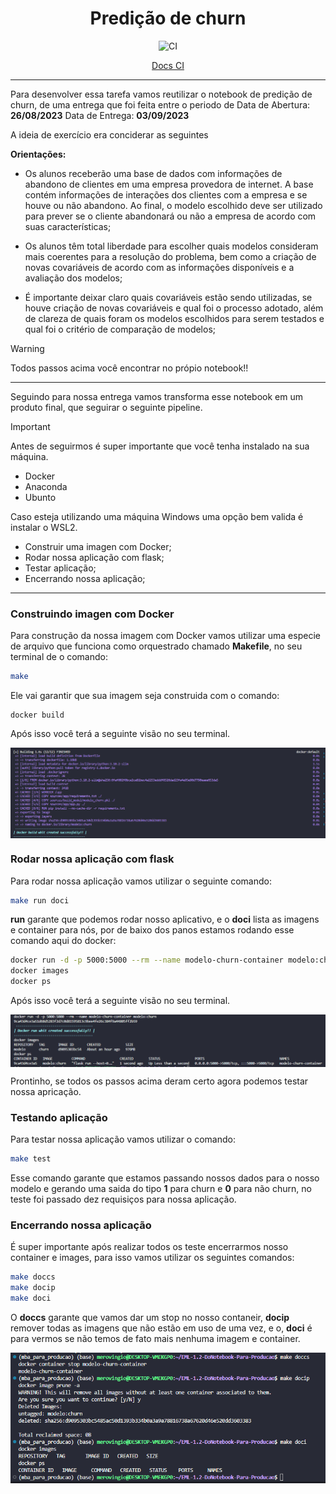 <div align = center>

# Predição de churn

![CI](https://github.com/RogerioLS/EML-1.2-DoNotebook-Para-Producao/actions/workflows/ci_cd.yml/badge.svg)

[Docs CI](sources/docs/CI_CD.md)

</div>

---

Para desenvolver essa tarefa vamos reutilizar o notebook de predição de churn, de uma entrega que foi feita entre o periodo de Data de Abertura: **26/08/2023**  Data de Entrega: **03/09/2023**

A ideia de exercício era conciderar as seguintes 

**Orientações:**

- Os alunos receberão uma base de dados com informações de abandono de clientes em uma empresa provedora de internet. A base contém informações de interações dos clientes com a empresa e se houve ou não abandono. Ao final, o modelo escolhido deve ser utilizado para prever se o cliente abandonará ou não a empresa de acordo com suas características;

- Os alunos têm total liberdade para escolher quais modelos consideram mais coerentes para a resolução do problema, bem como a criação de novas covariáveis de acordo com as informações disponíveis e a avaliação dos modelos;

- É importante deixar claro quais covariáveis estão sendo utilizadas, se houve criação de novas covariáveis e qual foi o processo adotado, além de clareza de quais foram os modelos escolhidos para serem testados e qual foi o critério de comparação de modelos;

> [!WARNING]
> Todos passos acima você encontrar no própio notebook!!

---

Seguindo para nossa entrega vamos transforma esse notebook em um produto final, que seguirar o seguinte pipeline.

> [!IMPORTANT]  
> Antes de seguirmos é super importante que você tenha instalado na sua máquina.
>
> - Docker
> - Anaconda
> - Ubunto
>
> Caso esteja utilizando uma máquina Windows uma opção bem valida é instalar o WSL2.

- Construir uma imagen com Docker;
- Rodar nossa aplicação com flask;
- Testar aplicação;
- Encerrando nossa aplicação;

---
### Construindo imagen com Docker
Para construção da nossa imagem com Docker vamos utilizar uma especie de arquivo que funciona como orquestrado chamado **Makefile**, no seu terminal de o comando:

```bash
make
```

Ele vai garantir que sua imagem seja construida com o comando:

```
docker build
```

Após isso você terá a seguinte visão no seu terminal.

<img align="center" src="https://github.com/RogerioLS/EML-1.2-DoNotebook-Para-Producao/blob/main/sources/images/image_build.png">

### Rodar nossa aplicação com flask
Para rodar nossa aplicação vamos utilizar o seguinte comando:
```bash
make run doci
```
**run** garante que podemos rodar nosso aplicativo, e o **doci** lista as imagens e container para nós, por de baixo dos panos estamos rodando esse comando aqui do docker:
```bash
docker run -d -p 5000:5000 --rm --name modelo-churn-container modelo:churn
docker images
docker ps
```
Após isso você terá a seguinte visão no seu terminal.

<img align="center" src="https://github.com/RogerioLS/EML-1.2-DoNotebook-Para-Producao/blob/main/sources/images/image_run.png">

Prontinho, se todos os passos acima deram certo agora podemos testar nossa apricação.

### Testando aplicação
Para testar nossa aplicação vamos utilizar o comando:
```bash
make test
```
Esse comando garante que estamos passando nossos dados para o nosso modelo e gerando uma saida do tipo **1** para churn e **0** para não churn, no teste foi passado dez requisiços para nossa aplicação.

### Encerrando nossa aplicação
É super importante após realizar todos os teste encerrarmos nosso container e images, para isso vamos utilizar os seguintes comandos:
```bash
make doccs
make docip
make doci
```
O **doccs** garante que vamos dar um stop no nosso contaneir, **docip** remover todas as imagens que não estão em uso de uma vez, e o, **doci** é para vermos se não temos de fato mais nenhuma imagem e container.

<img align="center" src="https://github.com/RogerioLS/EML-1.2-DoNotebook-Para-Producao/blob/main/sources/images/image_encerrar.png">
